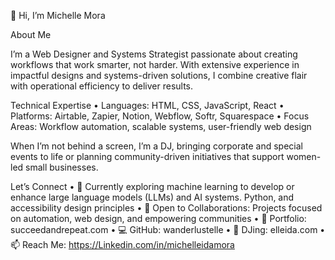 👋 Hi, I’m Michelle Mora

About Me

I’m a Web Designer and Systems Strategist passionate about creating workflows that work smarter, not harder. With extensive experience in impactful designs and systems-driven solutions, I combine creative flair with operational efficiency to deliver results.

Technical Expertise
	•	Languages: HTML, CSS, JavaScript, React
	•	Platforms: Airtable, Zapier, Notion, Webflow, Softr, Squarespace
	•	Focus Areas: Workflow automation, scalable systems, user-friendly web design

When I’m not behind a screen, I’m a DJ, bringing corporate and special events to life or planning community-driven initiatives that support women-led small businesses.

Let’s Connect
	•	🌱 Currently exploring machine learning to develop or enhance large language models (LLMs) and AI systems. Python, and accessibility design principles
	•	💞️ Open to Collaborations: Projects focused on automation, web design, and empowering communities
	•	🔗 Portfolio: succeedandrepeat.com
	•	💻 GitHub: wanderlustelle
	•	🎵 DJing: elleida.com
	•	📫 Reach Me: https://Linkedin.com/in/michelleidamora
